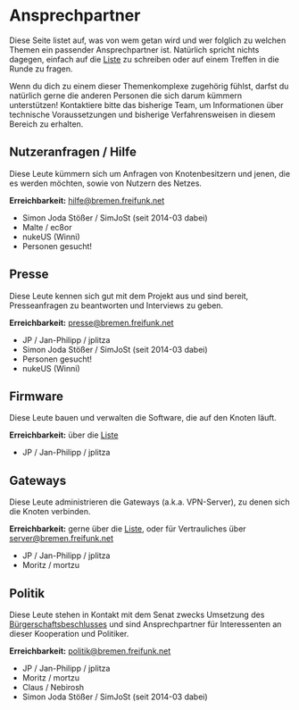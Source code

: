 # Ansprechpartner

Diese Seite listet auf, was von wem getan wird und wer folglich zu welchen Themen ein passender Ansprechpartner ist. Natürlich spricht nichts dagegen, einfach auf die [Liste](liste@bremen.freifunk.net) zu schreiben oder auf einem Treffen in die Runde zu fragen.

Wenn du dich zu einem dieser Themenkomplexe zugehörig fühlst, darfst du natürlich gerne die anderen Personen die sich darum kümmern unterstützen! Kontaktiere bitte das bisherige Team, um Informationen über technische Voraussetzungen und bisherige Verfahrensweisen in diesem Bereich zu erhalten.

## Nutzeranfragen / Hilfe

Diese Leute kümmern sich um Anfragen von Knotenbesitzern und jenen, die es werden möchten, sowie von Nutzern des Netzes.

**Erreichbarkeit:** hilfe@bremen.freifunk.net

* Simon Joda Stößer / SimJoSt (seit 2014-03 dabei)
* Malte / ec8or
* nukeUS (Winni)
* Personen gesucht!

## Presse

Diese Leute kennen sich gut mit dem Projekt aus und sind bereit, Presseanfragen zu beantworten und Interviews zu geben.

**Erreichbarkeit:** presse@bremen.freifunk.net

* JP / Jan-Philipp / jplitza
* Simon Joda Stößer / SimJoSt (seit 2014-03 dabei)
* Personen gesucht!
* nukeUS (Winni)

## Firmware

Diese Leute bauen und verwalten die Software, die auf den Knoten läuft.

**Erreichbarkeit:** über die [Liste](liste@bremen.freifunk.net)

* JP / Jan-Philipp / jplitza

## Gateways

Diese Leute administrieren die Gateways (a.k.a. VPN-Server), zu denen sich die Knoten verbinden.

**Erreichbarkeit:** gerne über die [Liste](liste@bremen.freifunk.net), oder für Vertrauliches über server@bremen.freifunk.net

* JP / Jan-Philipp / jplitza
* Moritz / mortzu

## Politik

Diese Leute stehen in Kontakt mit dem Senat zwecks Umsetzung des [Bürgerschaftsbeschlusses](http://www.bremische-buergerschaft.de/index.php?id=507&area=&np=&navi=informationsdienste6&npoint=7,1,1&titel=Freifunk+im+Land+Bremen+--+Unterst%C3%BCtzung+f%C3%BCr+b%C3%BCrgerschaftliches+Engagement&dn=D18L1506.DAT&lp=18&drucksachennr=18/1506&ppnr=PlPr+18%2F71+20.11.2014&buergerschaftart=1&edatum=2014-07-29&elementref=5573) und sind Ansprechpartner für Interessenten an dieser Kooperation und Politiker.

**Erreichbarkeit:** politik@bremen.freifunk.net

* JP / Jan-Philipp / jplitza
* Moritz / mortzu
* Claus / Nebirosh
* Simon Joda Stößer / SimJoSt (seit 2014-03 dabei)